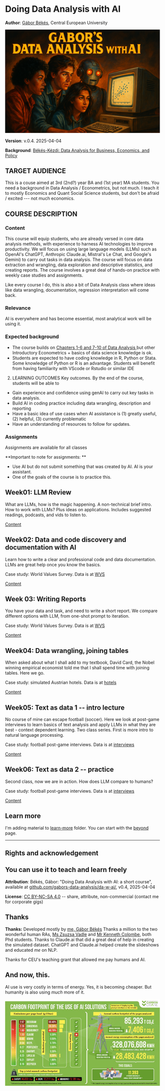 # Doing Data Analysis with AI

**Author**: [Gábor Békés](https://sites.google.com/site/bekesg/), Central European University

![Image](images/gabors-data-analysis-with-ai.png)

**Version**: v.0.4. 2025-04-04 

**Background**: [Békés-Kézdi: Data Analysis for Business, Economics, and Policy](https://gabors-data-analysis.com/getting-started)

## TARGET AUDIENCE
This is a couse aimed at 3rd (2nd?) year BA and (1st year) MA students. You need a background in Data Analysis / Econometrics, but not much. I teach it to mostly Economics and Quant Social Science students, but don't be afraid / excited --- not much economics. 

## COURSE DESCRIPTION
### Content

This course will equip students, who are already versed in core data analysis methods, with experience to harness AI technologies to improve productivity. We will focus on using large language models (LLMs) such as OpenAI's ChatGPT, Anthropic Claude.ai, Mistral's Le Chat, and Google's Gemini) to carry out tasks in data analysis. The course will focus on data extraction and wrangling, data exploration and descriptive statistics, and creating reports. The course involves a great deal of hands-on practice with weekly case studies and assignments. 

Like every course I do, this is also a bit of Data Analysis class where ideas like data wrangling, documentation, regression interpretation will come back. 

### Relevance

AI is everywhere and has become essential, most analytical work will be using it.

### Expected background

* The course builds on [Chapters 1-6 and 7-10 of Data Analysis ](https://gabors-data-analysis.com/chapter-details/) but other Introductory Econometrics + basics of data science knowledge is ok.
* Students are expected to have coding knowledge in R, Python or Stata. Some knowledge of Python or R is an advantage. Students will benefit from having familiarity with VScode or Rstudio or similar IDE

2. LEARNING OUTCOMES
Key outcomes. By the end of the course, students will be able to

* Gain experience and confidence using genAI to carry out key tasks in data analysis.
* Build AI in coding practice including data wrangling, description and reporting
* Have a basic idea of use cases when AI assistance is (1) greatly useful, (2) helpful, (3) currently problematic
* Have an understanding of resources to follow for updates. 

### Assignments

Assignments are available for all classes

**Important to note for assignments: **
* Use AI but do not submit something that was created by AI. AI is your assistant.
* One of the goals of the course is to practice this. 

## Week01: LLM Review

What are LLMs, how is the magic happening. A non-technical brief intro. How to work with LLMs? Plus ideas on applications. Includes suggested readings, podcasts, and vids to listen to. 

[Content](/week01)

## Week02: Data and code discovery and documentation with AI

Learn how to write a clear and professional code and data documentation. LLMs are great help once you know the basics. 

Case study: World Values Survey. Data is at [WVS](/data/VWS)

[Content](/week02)


## Week 03: Writing Reports

You have your data and task, and need to write a short report. We compare different options with LLM, from one-shot prompt to iteration. 

Case study: World Values Survey. Data is at [WVS](/data/VWS)

[Content](/week03)


## Week04: Data wrangling, joining tables

When asked about what I shall add to my textbook, David Card, the Nobel winning empirical economist told me that I shall spend time with joining tables. Here we go. 

Case study: simulated Austrian hotels. Data is at [hotels](/data/austria-hotels)

[Content](/week04)

## Week05: Text as data 1 -- intro lecture

No course of mine can escape football (soccer). Here we look at post-game interviews to learn basics of text analysis and apply LLMs in what they are best - context dependent learning. Two class series. First is more intro to natural language processing. 

Case study: football post-game interviews. Data is at [interviews](/data/interviews)

[Content](/week05)

## Week06: Text as data 2 -- practice

Second class, now we are in action. How does LLM compare to humans? 

Case study: football post-game interviews. Data is at [interviews](/data/interviews)

[Content](/week06)

## Learn more

I'm adding material to [learn-more](/learn-more) folder. You can start with the [beyond](/learn-more/beyond.md) page. 

---

## Rights and acknowledgement 

## You can use it to teach and learn freely

**Attribution**: Békés, Gábor: "Doing Data Analysis with AI: a short course", available at [github.com/gabors-data-analysis/da-w-ai/](https://github.com/gabors-data-analysis/da-w-ai/), v0.4, 2025-04-04

**License**: [CC BY-NC-SA 4.0](https://creativecommons.org/licenses/by-nc-sa/4.0/) -- share, attribute, non-commercial (contact me for corporate gigs)

## Thanks

**Thanks:** Developed mostly by [me, Gábor Békés](https://bsky.app/profile/gaborbekes.bsky.social) Thanks a million to the two wonderful human RAs, [Ms Zsuzsa Vadle](https://bsky.app/profile/zsuzsannavadle.bsky.social) and [Mr Kenneth Colombe](https://bsky.app/profile/kcolombe24.bsky.social), both Phd students. Thanks to Claude.ai that did a great deal of help in creating the simulated dataset. ChatGPT and Claude.ai helped create the slideshows and educated *me* on NLP. 

Thanks for CEU's teaching grant that allowed me pay humans and AI. 


## And now, this.

AI use is very costly in terms of energy. Yes, it is becoming cheaper. But humanity is also using *much* more of it. 

![](images/ai-energy-cost.jpeg)
